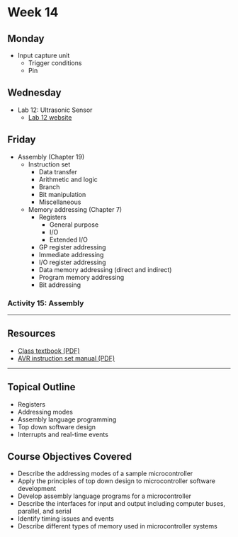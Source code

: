 # Week 14

## Monday
- Input capture unit
  - Trigger conditions
  - Pin

## Wednesday
- Lab 12: Ultrasonic Sensor
  - [Lab 12 website](https://doctor-pasquale.com/microcontrollers-lab-12/)

## Friday
- Assembly (Chapter 19)
  - Instruction set
    - Data transfer
    - Arithmetic and logic
    - Branch
    - Bit manipulation
    - Miscellaneous
  - Memory addressing (Chapter 7)
    - Registers
      - General purpose
      - I/O
      - Extended I/O
    - GP register addressing
    - Immediate addressing
    - I/O register addressing
    - Data memory addressing (direct and indirect)
    - Program memory addressing
    - Bit addressing

### Activity 15: Assembly

---

## Resources
- [Class textbook (PDF)](https://doctor-pasquale.com/wp-content/uploads/2021/02/The-Yellow-Book.pdf)
- [AVR instruction set manual (PDF)](http://ww1.microchip.com/downloads/en/devicedoc/atmel-0856-avr-instruction-set-manual.pdf)

---

## Topical Outline
- Registers
- Addressing modes
- Assembly language programming
- Top down software design
- Interrupts and real-time events

## Course Objectives Covered
- Describe the addressing modes of a sample microcontroller
- Apply the principles of top down design to microcontroller software development
- Develop assembly language programs for a microcontroller
- Describe the interfaces for input and output including computer buses, parallel, and serial
- Identify timing issues and events
- Describe different types of memory used in microcontroller systems
